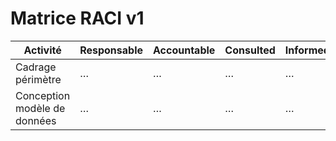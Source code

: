 <!-- 
  @path docs/raci/raci-v1.md
  @description Matrice RACI pour validation des livrables v1
-->
# Matrice RACI v1

| Activité                         | Responsable | Accountable | Consulted | Informed |
| -------------------------------- | ----------- | ----------- | --------- | -------- |
| Cadrage périmètre                | …           | …           | …         | …        |
| Conception modèle de données     | …           | …           | …         | …        |
